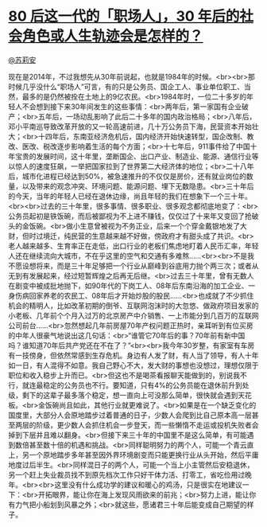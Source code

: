 
#  [80 后这一代的「职场人」，30 年后的社会角色或人生轨迹会是怎样的？](https://zhihu.com/questions/23280992)



[@苏莉安](https://zhihu.com/people/6bfad8199c976be84f00a7bdc078d4f5)

现在是2014年，不过我想先从30年前说起，也就是1984年的时候。&lt;br&gt;&lt;br&gt;那时候几乎没什么“职场人”可言，有的只是公务员、国企工人、事业单位职工、当然，最多的是仍然被拴在土地上的9亿农民。&lt;br&gt;1984年时，一位二十多岁的年轻人不会想到接下来30年间发生的这些事情：&lt;br&gt;两年后，第一家国有企业破产；&lt;br&gt;五年后，一场动乱影响了此后二十多年的国内政治格局；&lt;br&gt;八年后，邓小平南巡导致改革开放的又一轮高速前进，几十万公务员下海，民营资本开始壮大；&lt;br&gt;十四年后，东南亚经济危机后，国内经济开始快速转型，国企改制、教改、医改、税改逐步影响着生活的每个方面；&lt;br&gt;十七年后，911事件给了中国十年宝贵的发展时间，这十年里，垄断国企、出口产业、制造业、能源、通信行业等以惊人的速度狂飙，一举把国家拉到了世界第二大经济体的地位；&lt;br&gt;二十八年后，城市化进程已经达到50%，被急速推升的不仅仅是房价，还有就业岗位的数量，以及带来的观念冲突、环境问题、能源问题、埋下无数隐患。&lt;br&gt;三十年后的今天，当年的年轻人已经在退休边缘，尚且年轻的我们在想象下一个三十年。&lt;br&gt;&lt;br&gt;过去的三十年里，很多事情、很多职业、很多观念都彻底地变了：&lt;br&gt;公务员起初是铁饭碗，而后被鄙视为不上进不赚钱，仅仅过了十来年又变回了抢破头的金饭碗。&lt;br&gt;做小生意曾被视为不务正业，后来一个个穿金戴银地发了大财，但时过境迁，纯民营的生意越来越不好做，傍政府才有甜头成了共识。&lt;br&gt;老人越来越多、生育率正在走低，出口行业的老板们焦虑地盯着人民币汇率，年轻人还在继续流向大城市，不在乎这里的空气和交通有多难熬……&lt;br&gt;&lt;br&gt;不是我不愿设想将来，而是三十年足够把一个行业从巅峰到谷底用力抛个两三次；或者从无到有发展起来，经过短暂辉煌之后再无后继。&lt;br&gt;过去三十年里，曾有无数人在剧变中被成批地抛下，如90年代的下岗工人、08年后东南沿海的加工企业、一身伤病回家养老的农民工、08年后才开始炒股的股民……&lt;br&gt;也成就了不少抓住机会的精明人，比如改革初期的倒爷、互联网泡沫时的大忽悠、做政府项目发家的小老板、几年前个个月入过万的北京房产中介销售、一上市能分到几百万的互联网公司前台……&lt;br&gt;忽然想起几年前房屋70年产权问题正热时，亲耳听到有位买房的中年人很豪气地说出这几句话：&lt;br&gt;“谁管它70年后的事？70年前有新中国吗？谁知道70年后共产党还在不在了？”&lt;br&gt;&lt;br&gt;我今年30岁整，有家室有车房有一技傍身，但依然常感到生存危机。身边有人发了财，有人当了领导，有人十年如一日，有人混得不如意。我自己野心不大，发大财的事想也没想过，理想仅限于职位和收入稳步上升而已。&lt;br&gt;但这也不是喝茶看报聊天能做到的，别说我不行，就连最稳定的公务员也不行。要知道，只有4%的公务员能在退休前升到处级，剩下的这辈子最多落个稳定，想一直向上可没那么简单，很快就会遇到天花板。&lt;br&gt;金饭碗尚且如此，其他行业就更难说了。&lt;br&gt;如果是在一个缺乏变化的国度里，大部分人会原地踏步过着普通的日子，少数人会爬到比自己原本高一层甚至两层的阶级，更少数人会抓住机会一步登天，而一些懒惰不走运或投机失败者会掉到下层并且难以翻身。&lt;br&gt;但接下来三十年的中国里不是这么简单，有可能遇到数倍甚至数十倍的机遇和挑战。&lt;br&gt;同样聪明努力的两个人，可能一个青云直上，另一个原地踏步多年甚至因外界环境剧变而只能更换行业从头开始，然后平庸地度过后半生。&lt;br&gt;同样混日子的两个人，可能一个当上小主管然后安稳退休，另一个赶上失业裁员找不到原先档次工作只好干体力活、打零工，省吃俭用过晚年。&lt;br&gt;&lt;br&gt;这里没有什么成功学的建议和暖心的鸡汤，只是很实在地建议一下：&lt;br&gt;开拓眼界，能让你在海上发现风雨欲来的前兆；&lt;br&gt;努力上进，能让你有力气把小船划到风暴之外；&lt;br&gt;就这些，愿诸君三十年后能变成自己期望的样子。